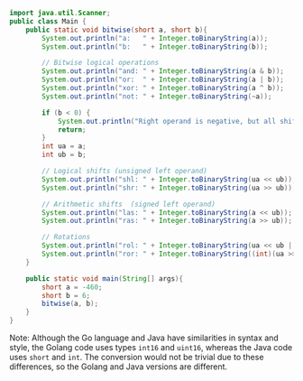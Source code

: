 ```java
import java.util.Scanner;
public class Main {
    public static void bitwise(short a, short b){
        System.out.println("a:   " + Integer.toBinaryString(a));
        System.out.println("b:   " + Integer.toBinaryString(b));

        // Bitwise logical operations
        System.out.println("and: " + Integer.toBinaryString(a & b));
        System.out.println("or:  " + Integer.toBinaryString(a | b));
        System.out.println("xor: " + Integer.toBinaryString(a ^ b));
        System.out.println("not: " + Integer.toBinaryString(~a));

        if (b < 0) {
            System.out.println("Right operand is negative, but all shifts require an unsigned right operand (shift distance).");
            return;
        }
        int ua = a;
        int ub = b;

        // Logical shifts (unsigned left operand)
        System.out.println("shl: " + Integer.toBinaryString(ua << ub));
        System.out.println("shr: " + Integer.toBinaryString(ua >> ub));

        // Arithmetic shifts  (signed left operand)
        System.out.println("las: " + Integer.toBinaryString(a << ub));
        System.out.println("ras: " + Integer.toBinaryString(a >> ub));

        // Rotations
        System.out.println("rol: " + Integer.toBinaryString(ua << ub | (int)(ua >> (16 - ub))));
        System.out.println("ror: " + Integer.toBinaryString((int)(ua >> ub) | a << (16 - ub)));
    }

    public static void main(String[] args){
        short a = -460;
        short b = 6;
        bitwise(a, b);
    }
}
```
Note: Although the Go language and Java have similarities in syntax and style, the Golang code uses types `int16` and `uint16`, whereas the Java code uses `short` and `int`. The conversion would not be trivial due to these differences, so the Golang and Java versions are different.

